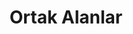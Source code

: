 ---
title: Ortak Alanlar
icon: i-mdi-account-group
description:
  - Sinema salonu, TV odaları, ortak mutfak, kablolu internet bağlantı köşeleri, oyun odası, kantin
  - Grup çalışmalarına ve bireysel çalışmalara uygun ayrı etüt odaları
  - “Kendin pişir kendin ye” mutfağı
---